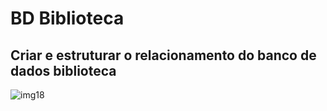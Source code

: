 # BD Biblioteca

Criar e estruturar o relacionamento do banco de dados biblioteca 
-------------------------------------------------------------------------------------------------------------------------------------

![img18](https://user-images.githubusercontent.com/33932398/64581305-eba00f00-d35f-11e9-920f-9b98e4dea7ae.jpg)
